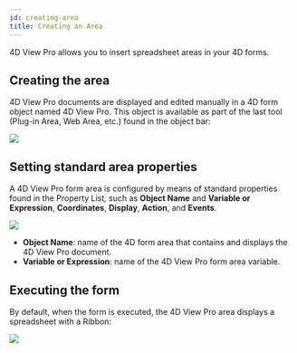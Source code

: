 ```yaml
---
id: creating-area
title: Creating an Area
---
```


4D View Pro allows you to insert spreadsheet areas in your 4D forms.

## Creating the area  

4D View Pro documents are displayed and edited manually in a 4D form object named 4D View Pro. This object is available as part of the last tool (Plug-in Area, Web Area, etc.) found in the object bar:

![](assets/en/ViewPro/vpArea.PNG)

## Setting standard area properties

A 4D View Pro form area is configured by means of standard properties found in the Property List, such as **Object Name** and **Variable or Expression**, **Coordinates**, **Display**, **Action**, and **Events**.

![](assets/en/ViewPro/vpPropertyList.PNG)

*	**Object Name**: name of the 4D form area that contains and displays the 4D View Pro document.
*	**Variable or Expression**: name of the 4D View Pro form area variable.

## Executing the form

By default, when the form is executed, the 4D View Pro area displays a spreadsheet with a Ribbon:

![](assets/en/ViewPro/vpSpreadsheet.PNG)